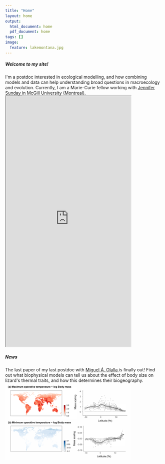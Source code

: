 ```yaml
---
title: "Home"
layout: home
output:
  html_document: home
  pdf_document: home
tags: []
image:
  feature: lakemontana.jpg
---
```


<div class="tiles">
   <h5>Welcome to my site!</h5> 
      I'm a postdoc interested in ecological modelling, and how combining models and data can help understanding broad questions in macroecology and evolution. Currently, I am a Marie-Curie fellow working with <a href="http://jennsunday.weebly.com/"> Jennifer Sunday </a> in McGill University (Montreal).
</div>

<div class="cols">
  <iframe style="width: 400px; height: 800px;" src="https://jrubalcaba.github.io/twitter-embed/" width="300" height="150"></iframe>
</div>

<div class="cols">
<h5>News</h5>The last paper of my last postdoc with <a href="http://olallalab.com/"> Miguel Á. Olalla </a> is finally out! Find out what biophysical models can tell us about the effect of body size on lizard's thermal traits, and how this determines their biogeography.
<a href="https://besjournals.onlinelibrary.wiley.com/doi/abs/10.1111/1365-2656.13181">
<img width="400px" src="/images/news/rubalcaba&olalla_tarraga2020.png"></a>  
</div>

